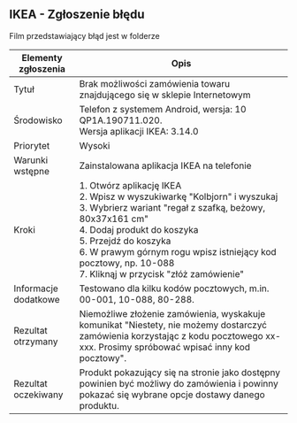 ## IKEA - Zgłoszenie błędu

Film przedstawiający błąd jest w folderze


| Elementy zgłoszenia | Opis |
| -------------------------------- |  -------------------------------- |
| Tytuł | Brak możliwości zamówienia towaru znajdującego się w sklepie Internetowym |
| Środowisko | Telefon z systemem Android, wersja: 10 QP1A.190711.020. <br> Wersja aplikacji IKEA: 3.14.0 |
| Priorytet	| Wysoki |
| Warunki wstępne | Zainstalowana aplikacja IKEA na telefonie |
| Kroki| 1. Otwórz aplikację IKEA <br> 2. Wpisz w wyszukiwarkę "Kolbjorn" i wyszukaj <br> 3. Wybrierz wariant "regał z szafką, beżowy, 80x37x161 cm" <br> 4. Dodaj produkt do koszyka <br> 5. Przejdź do koszyka <br> 6. W prawym górnym rogu wpisz istniejący kod pocztowy, np. 10-088 <br> 7. Kliknąj w przycisk "złóż zamówienie" |
| Informacje dodatkowe | Testowano dla kilku kodów pocztowych, m.in. 00-001, 10-088, 80-288. |
| Rezultat otrzymany | Niemożliwe złożenie zamówienia, wyskakuje komunikat "Niestety, nie możemy dostarczyć zamówienia korzystając z kodu pocztowego xx-xxx. Prosimy spróbować wpisać inny kod pocztowy". |
| Rezultat oczekiwany |	Produkt pokazujący się na stronie jako dostępny powinien być możliwy do zamówienia i powinny pokazać się wybrane opcje dostawy danego produktu. |
